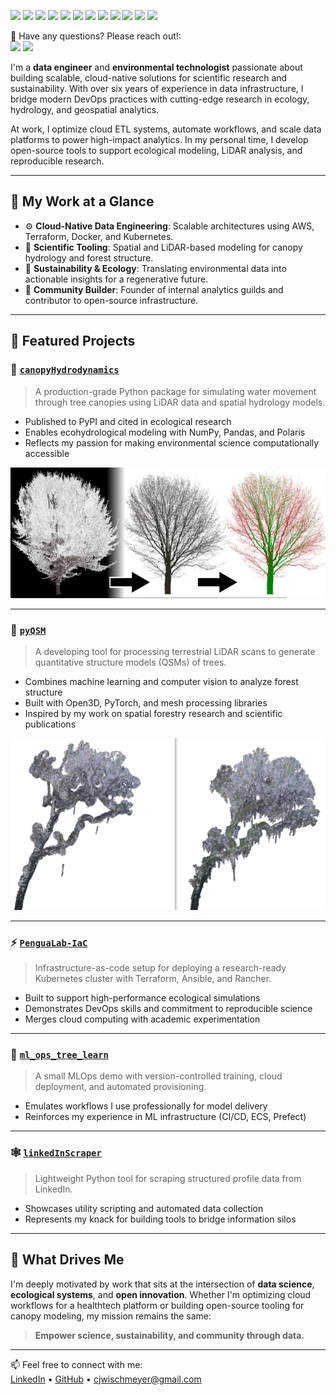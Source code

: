 <p>
  <p>
    <img src="https://img.shields.io/badge/-Python-3776AB?style=flat-square&logo=Python&logoColor=white"/>
    <img src="https://img.shields.io/badge/-AWS-232F3E?style=flat-square&logo=Amazon-AWS&logoColor=white"/>
    <img src="https://img.shields.io/badge/-Terraform-623CE4?style=flat-square&logo=Terraform&logoColor=white"/>
    <img src="https://img.shields.io/badge/-Docker-2496ED?style=flat-square&logo=Docker&logoColor=white"/>
    <img src="https://img.shields.io/badge/-Kubernetes-326CE5?style=flat-square&logo=Kubernetes&logoColor=white"/>
    <img src="https://img.shields.io/badge/-Prefect-3C4E62?style=flat-square&logo=Prefect&logoColor=white"/>
    <img src="https://img.shields.io/badge/-Open%20Source-181717?style=flat-square&logo=GitHub&logoColor=white"/>
    <img src="https://img.shields.io/badge/-Research-6A1B9A?style=flat-square&logo=ResearchGate&logoColor=white"/>
    <img src="https://img.shields.io/badge/-PyPI-3775A9?style=flat-square&logo=PyPI&logoColor=white"/>
    <img src="https://img.shields.io/badge/-LiDAR-00C853?style=flat-square&logo=Cloudsmith&logoColor=white"/>
    <img src="https://img.shields.io/badge/-Jupyter-F37626?style=flat-square&logo=Jupyter&logoColor=white"/>
    <img src="https://img.shields.io/badge/-CI%2FCD-2088FF?style=flat-square&logo=GitHub-Actions&logoColor=white"/>
  </p>
</p>
<p>
  📣 Have any questions? Please reach out!:<br/>
  <a href="mailto:cjwischmeyer@gmail.com?subject=[GitHub]%20Contact&body=Hello%20CJ%2C%0A%0AI%20am%20reaching%20out%20after%20seeing%20your%20GitHub%20profile"><img src="https://img.shields.io/badge/e‑mail-D14836.svg?style=for-the-badge&logo=GMail&logoColor=white"/></a>
  <a href="https://www.linkedin.com/in/collin-wischmeyer-b55659a4/"><img src="https://img.shields.io/badge/linkedin-0077B5.svg?style=for-the-badge&logo=linkedin&logoColor=white"/></a>
  <!-- <a href="https://twitter.com/mrstandu33"><img src="https://img.shields.io/badge/twitter-1DA1F2.svg?style=for-the-badge&logo=twitter&logoColor=white"/></a> -->
</p>

I'm a **data engineer** and **environmental technologist** passionate about building scalable, cloud-native solutions for scientific research and sustainability. With over six years of experience in data infrastructure, I bridge modern DevOps practices with cutting-edge research in ecology, hydrology, and geospatial analytics.

At work, I optimize cloud ETL systems, automate workflows, and scale data platforms to power high-impact analytics. In my personal time, I develop open-source tools to support ecological modeling, LiDAR analysis, and reproducible research.

---

## 🔬 My Work at a Glance

- ⚙️ **Cloud-Native Data Engineering**: Scalable architectures using AWS, Terraform, Docker, and Kubernetes.
- 🧪 **Scientific Tooling**: Spatial and LiDAR-based modeling for canopy hydrology and forest structure.
- 🌱 **Sustainability & Ecology**: Translating environmental data into actionable insights for a regenerative future.
- 🤝 **Community Builder**: Founder of internal analytics guilds and contributor to open-source infrastructure.

---

## 🚀 Featured Projects

### 🌳 [`canopyHydrodynamics`](https://github.com/wischmcj/canopyHydrodynamics)
> A production-grade Python package for simulating water movement through tree canopies using LiDAR data and spatial hydrology models.

- Published to PyPI and cited in ecological research
- Enables ecohydrological modeling with NumPy, Pandas, and Polaris
- Reflects my passion for making environmental science computationally accessible

![canopy hydrodynamics visualization](./imgs/PC_QSM_Plot.png)

---

### 🌲 [`pyQSM`](https://github.com/wischmcj/pyQSM)
> A developing tool for processing terrestrial LiDAR scans to generate quantitative structure models (QSMs) of trees.

- Combines machine learning and computer vision to analyze forest structure
- Built with Open3D, PyTorch, and mesh processing libraries
- Inspired by my work on spatial forestry research and scientific publications

![QSM pipeline visualization](./imgs/cluster4_side_by_Side.png)

---

### ⚡ [`PenguaLab-IaC`](https://github.com/wischmcj/PenguaLab-IaC)
> Infrastructure-as-code setup for deploying a research-ready Kubernetes cluster with Terraform, Ansible, and Rancher.

- Built to support high-performance ecological simulations
- Demonstrates DevOps skills and commitment to reproducible science
- Merges cloud computing with academic experimentation

---

### 🔄 [`ml_ops_tree_learn`](https://github.com/wischmcj/ml_ops_tree_learn)
> A small MLOps demo with version-controlled training, cloud deployment, and automated provisioning.

- Emulates workflows I use professionally for model delivery
- Reinforces my experience in ML infrastructure (CI/CD, ECS, Prefect)

---

### 🕸️ [`linkedInScraper`](https://github.com/wischmcj/linkedInScraper)
> Lightweight Python tool for scraping structured profile data from LinkedIn.

- Showcases utility scripting and automated data collection
- Represents my knack for building tools to bridge information silos

---

## 🎯 What Drives Me

I'm deeply motivated by work that sits at the intersection of **data science**, **ecological systems**, and **open innovation**. Whether I'm optimizing cloud workflows for a healthtech platform or building open-source tooling for canopy modeling, my mission remains the same:

> **Empower science, sustainability, and community through data.**

---

📫 Feel free to connect with me:  
[LinkedIn](https://www.linkedin.com/in/collin-wischmeyer-b55659a4) • [GitHub](https://github.com/wischmcj) • cjwischmeyer@gmail.com  
